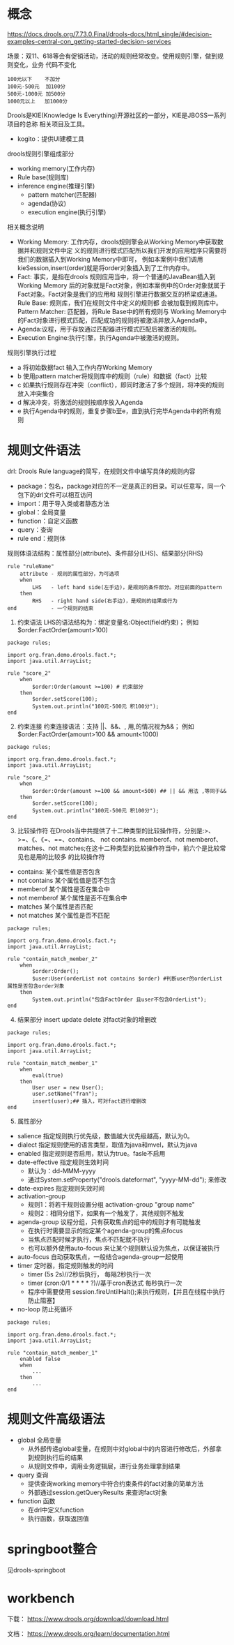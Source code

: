 
# 概念
https://docs.drools.org/7.73.0.Final/drools-docs/html_single/#decision-examples-central-con_getting-started-decision-services

场景：双11、618等会有促销活动，活动的规则经常改变。使用规则引擎，做到规则变化，业务
代码不变化
```
100元以下    不加分
100元-500元  加100分
500元-1000元 加500分
1000元以上   加1000分
```
Drools是KIE(Knowledge Is Everything)开源社区的一部分，KIE是JBOSS一系列项目的总称
相关项目及工具。
- kogito：提供UI建模工具

drools规则引擎组成部分
- working memory(工作内存)
- Rule base(规则库)
- inference engine(推理引擎)
  - pattern matcher(匹配器)
  - agenda(协议)
  - execution engine(执行引擎)

相关概念说明
- Working Memory: 工作内存，drools规则擎会从Working Memory中获取数据并和规则文件中定 
义的规则进行模式匹配所以我们开发的应用程序只需要将我们的数据插入到Working Memory中即可，
例如本案例中我们调用kieSession,insert(order)就是将order对象插入到了工作内存中。
- Fact: 事实，是指在drools 规则应用当中，将一个普通的JavaBean插入到Working Memory
后的对象就是Fact对象，例如本案例中的Order对象就属于Fact对象。Fact对象是我们的应用和
规则引擎进行数据交互的桥梁或通道。Rule Base: 规则库，我们在规则文件中定义的规则都
会被加载到规则库中。Pattern Matcher: 匹配器，将Rule Base中的所有规则与
Working Memory中的Fact对象进行模式匹配，匹配成功的规则将被激活并放入Agenda中。
- Agenda:议程，用于存放通过匹配器进行模式匹配后被激活的规则。
- Execution Engine:执行引擎，执行Agenda中被激活的规则。

规则引擎执行过程
- a 将初始数据fact 输入工作内存Working Memory
- b 使用pattern matcher将规则库中的规则（rule）和数据（fact）比较
- c 如果执行规则存在冲突（conflict），即同时激活了多个规则，将冲突的规则放入冲突集合
- d 解决冲突，将激活的规则按顺序放入Agenda
- e 执行Agenda中的规则，重复步骤b至e，直到执行完毕Agenda中的所有规则

# 规则文件语法

drl: Drools Rule language的简写，在规则文件中编写具体的规则内容

- package：包名，package对应的不一定是真正的目录。可以任意写，同一个包下的drl文件可以相互访问
- import：用于导入类或者静态方法
- global：全局变量
- function：自定义函数
- query：查询
- rule end：规则体

规则体语法结构：属性部分(attribute)、条件部分(LHS)、结果部分(RHS)
```shell
rule "ruleName"
    attribute - 规则的属性部分，为可选项
    when
        LHS   - left hand side(左手边)，是规则的条件部分。对应前面的pattern
    then         
        RHS   - right hand side(右手边)，是规则的结果或行为
end           - 一个规则的结束
```

1. 约束语法
LHS的语法结构为：绑定变量名:Object(field约束)；  例如 $order:FactOrder(amount>100)
```shell
package rules;

import org.fran.demo.drools.fact.*;
import java.util.ArrayList;

rule "score_2"
    when
        $order:Order(amount >=100) # 约束部分
    then
        $order.setScore(100);
        System.out.println("100元-500元 积100分");
end
```

2. 约束连接
约束连接语法：支持 ||、&&、,   用,的情况视为&&； 例如 $order:FactOrder(amount>100 && amount<1000)
```shell
package rules;

import org.fran.demo.drools.fact.*;
import java.util.ArrayList;

rule "score_2"
    when
        $order:Order(amount >=100 && amount<500) ## || && 用法 ,等同于&&
    then
        $order.setScore(100);
        System.out.println("100元-500元 积100分");
end
```


3. 比较操作符
在Drools当中共提供了十二种类型的比较操作符，分别是:>、>=、《、《=、==、contains、 not contains.
memberof、not memberof、matches、not matches;在这十二种类型的比较操作符当中，前六个是比较常见也是用的比较多
的比较操作符
- contains: 某个属性值是否包含
- not contains 某个属性值是否不包含
- memberof 某个属性是否在集合中
- not memberof 某个属性是否不在集合中
- matches 某个属性是否匹配
- not matches 某个属性是否不匹配
```shell
package rules;

import org.fran.demo.drools.fact.*;
import java.util.ArrayList;

rule "contain_match_member_2"
    when
        $order:Order();
        $user:User(orderList not contains $order) #判断user的orderList属性是否包含order对象
    then
        System.out.println("包含FactOrder 且user不包含OrderList");
end
```


4. 结果部分
insert update delete 对fact对象的增删改
```shell
package rules;

import org.fran.demo.drools.fact.*;
import java.util.ArrayList;

rule "contain_match_member_1"
    when
        eval(true)
    then
        User user = new User();
        user.setName("fran");
        insert(user);## 插入，可对fact进行增删改
end
```


5. 属性部分
- salience 指定规则执行优先级，数值越大优先级越高，默认为0。
- dialect 指定规则使用的语言类型，取值为java和mvel，默认为java
- enabled 指定规则是否启用，默认为true。fasle不启用
- date-effective 指定规则生效时间
  - 默认为：dd-MMM-yyyy 
  - 通过System.setProperty("drools.dateformat", "yyyy-MM-dd"); 来修改
- date-expires 指定规则失效时间
- activation-group 
  - 规则1：将若干规则设置分组 activation-group "group name"
  - 规则2：相同分组下，如果有一个触发了，其他规则不触发
- agenda-group 议程分组，只有获取焦点的组中的规则才有可能触发
  - 在执行时需要显示的指定某个agenda-group的焦点focus
  - 当焦点匹配时候才执行，焦点不匹配就不执行
  - 也可以额外使用auto-focus 来让某个规则默认设为焦点，以保证被执行
- auto-focus 自动获取焦点，一般结合agenda-group一起使用
- timer 定时器，指定规则触发的时间
  - timer (5s 2s)//2秒后执行， 每隔2秒执行一次
  - timer (cron:0/1 * * * * ?)//基于cron表达式 每秒执行一次
  - 程序中需要使用 session.fireUntilHalt();来执行规则，【并且在线程中执行防止阻塞】
- no-loop 防止死循环

```shell
package rules;

import org.fran.demo.drools.fact.*;
import java.util.ArrayList;

rule "contain_match_member_1"
    enabled false
    when
        ...
    then
        ...
end
```

# 规则文件高级语法

- global 全局变量
  - 从外部传递global变量，在规则中对global中的内容进行修改后，外部拿到规则执行后的结果
  - 从规则文件中，调用业务逻辑层，进行业务处理拿到结果
- query 查询
  - 提供查询working memory中符合约束条件的fact对象的简单方法
  - 外部通过session.getQueryResults 来查询fact对象
- function 函数
  - 在drl中定义function
  - 执行函数，获取返回值


# springboot整合
见drools-springboot


# workbench
下载：
https://www.drools.org/download/download.html

文档：
https://www.drools.org/learn/documentation.html